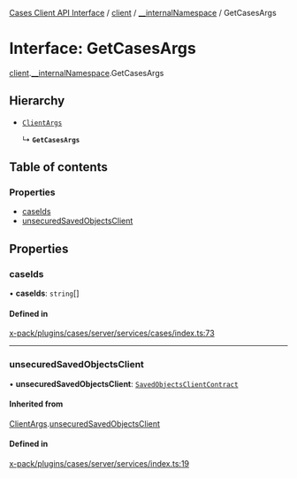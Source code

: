 [Cases Client API Interface](../README.md) / [client](../modules/client.md) / [\_\_internalNamespace](../modules/client.__internalNamespace.md) / GetCasesArgs

# Interface: GetCasesArgs

[client](../modules/client.md).[__internalNamespace](../modules/client.__internalNamespace.md).GetCasesArgs

## Hierarchy

- [`ClientArgs`](client.__internalNamespace.ClientArgs-1.md)

  ↳ **`GetCasesArgs`**

## Table of contents

### Properties

- [caseIds](client.__internalNamespace.GetCasesArgs.md#caseids)
- [unsecuredSavedObjectsClient](client.__internalNamespace.GetCasesArgs.md#unsecuredsavedobjectsclient)

## Properties

### caseIds

• **caseIds**: `string`[]

#### Defined in

[x-pack/plugins/cases/server/services/cases/index.ts:73](https://github.com/elastic/kibana/blob/06b0f975f60/x-pack/plugins/cases/server/services/cases/index.ts#L73)

___

### unsecuredSavedObjectsClient

• **unsecuredSavedObjectsClient**: [`SavedObjectsClientContract`](../modules/client.__internalNamespace.md#savedobjectsclientcontract)

#### Inherited from

[ClientArgs](client.__internalNamespace.ClientArgs-1.md).[unsecuredSavedObjectsClient](client.__internalNamespace.ClientArgs-1.md#unsecuredsavedobjectsclient)

#### Defined in

[x-pack/plugins/cases/server/services/index.ts:19](https://github.com/elastic/kibana/blob/06b0f975f60/x-pack/plugins/cases/server/services/index.ts#L19)
